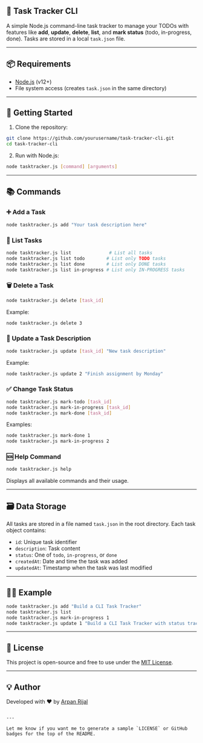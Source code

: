 ## 📝 Task Tracker CLI

A simple Node.js command-line task tracker to manage your TODOs with features like **add**, **update**, **delete**, **list**, and **mark status** (todo, in-progress, done). Tasks are stored in a local `task.json` file.

---

## 📦 Requirements

- [Node.js](https://nodejs.org/) (v12+)
- File system access (creates `task.json` in the same directory)

---

## 🚀 Getting Started

1. Clone the repository:

```bash
git clone https://github.com/yourusername/task-tracker-cli.git
cd task-tracker-cli
````

2. Run with Node.js:

```bash
node tasktracker.js [command] [arguments]
```

---

## 📚 Commands

### ➕ Add a Task

```bash
node tasktracker.js add "Your task description here"
```

### 🧾 List Tasks

```bash
node tasktracker.js list              # List all tasks
node tasktracker.js list todo        # List only TODO tasks
node tasktracker.js list done        # List only DONE tasks
node tasktracker.js list in-progress # List only IN-PROGRESS tasks
```

### 🗑️ Delete a Task

```bash
node tasktracker.js delete [task_id]
```

Example:

```bash
node tasktracker.js delete 3
```

### 📝 Update a Task Description

```bash
node tasktracker.js update [task_id] "New task description"
```

Example:

```bash
node tasktracker.js update 2 "Finish assignment by Monday"
```

### ✅ Change Task Status

```bash
node tasktracker.js mark-todo [task_id]
node tasktracker.js mark-in-progress [task_id]
node tasktracker.js mark-done [task_id]
```

Examples:

```bash
node tasktracker.js mark-done 1
node tasktracker.js mark-in-progress 2
```

### 🆘 Help Command

```bash
node tasktracker.js help
```

Displays all available commands and their usage.

---

## 🗃️ Data Storage

All tasks are stored in a file named `task.json` in the root directory. Each task object contains:

* `id`: Unique task identifier
* `description`: Task content
* `status`: One of `todo`, `in-progress`, or `done`
* `createdAt`: Date and time the task was added
* `updatedAt`: Timestamp when the task was last modified

---

## 🧑‍💻 Example

```bash
node tasktracker.js add "Build a CLI Task Tracker"
node tasktracker.js list
node tasktracker.js mark-in-progress 1
node tasktracker.js update 1 "Build a CLI Task Tracker with status tracking"
```

---

## 📄 License

This project is open-source and free to use under the [MIT License](LICENSE).

---

## 💡 Author

Developed with ❤️ by [Arpan Rijal](https://github.com/arpanrijal)

```

---

Let me know if you want me to generate a sample `LICENSE` or GitHub badges for the top of the README.
```
